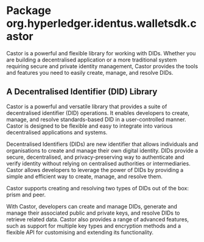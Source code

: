 # Package org.hyperledger.identus.walletsdk.castor

Castor is a powerful and flexible library for working with DIDs. Whether you are building a decentralised application or a more traditional system requiring secure and private identity management, Castor provides the tools and features you need to easily create, manage, and resolve DIDs.

## A Decentralised Identifier (DID) Library

Castor is a powerful and versatile library that provides a suite of decentralised identifier (DID) operations. It enables developers to create, manage, and resolve standards-based DID in a user-controlled manner. Castor is designed to be flexible and easy to integrate into various decentralised applications and systems.

Decentralised Identifiers (DIDs) are new identifier that allows individuals and organisations to create and manage their own digital identity. DIDs provide a secure, decentralised, and privacy-preserving way to authenticate and verify identity without relying on centralised authorities or intermediaries. Castor allows developers to leverage the power of DIDs by providing a simple and efficient way to create, manage, and resolve them.

Castor supports creating and resolving two types of DIDs out of the box: prism and peer.

With Castor, developers can create and manage DIDs, generate and manage their associated public and private keys, and resolve DIDs to retrieve related data. Castor also provides a range of advanced features, such as support for multiple key types and encryption methods and a flexible API for customising and extending its functionality.